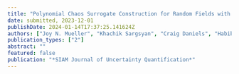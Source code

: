 ```yaml
---
title: "Polynomial Chaos Surrogate Construction for Random Fields with Parametric Uncertainty"
date: submitted, 2023-12-01
publishDate: 2024-01-14T17:37:25.141624Z
authors: ["Joy N. Mueller", "Khachik Sargsyan", "Craig Daniels", "Habib N. Najm"]
publication_types: ["2"]
abstract: ""
featured: false
publication: "*SIAM Journal of Uncertainty Quantification*"
---
```


